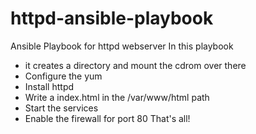# httpd-ansible-playbook
Ansible Playbook for httpd webserver
In this playbook
- it creates a directory and mount the cdrom over there
- Configure the yum
- Install httpd
- Write a index.html in the /var/www/html path
- Start the services
- Enable the firewall for port 80
That's all!
